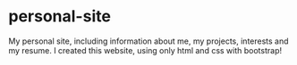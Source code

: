 # personal-site
My personal site, including information about me, my projects, interests and my resume. I created this website, using only html and css with bootstrap!
